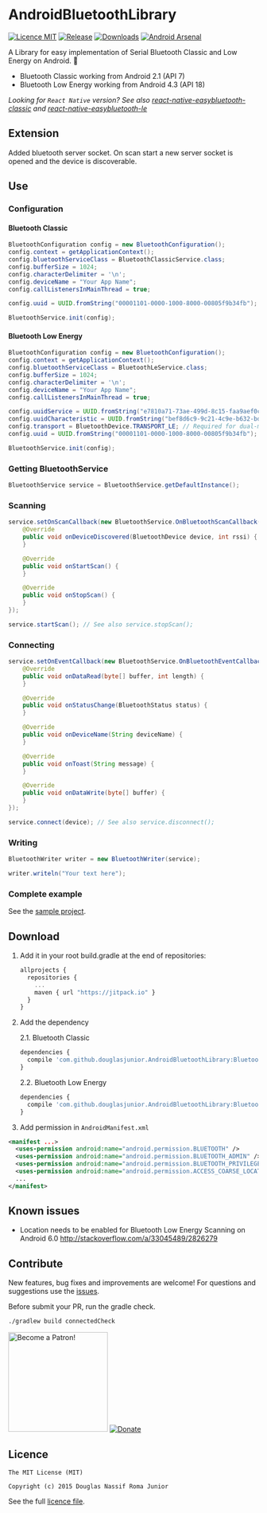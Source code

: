 # AndroidBluetoothLibrary

[![Licence MIT](https://img.shields.io/badge/licence-MIT-blue.svg)](https://github.com/douglasjunior/AndroidBluetoothLibrary/blob/master/LICENSE)
[![Release](https://jitpack.io/v/douglasjunior/AndroidBluetoothLibrary.svg)](https://jitpack.io/#douglasjunior/AndroidBluetoothLibrary)
[![Downloads](https://jitpack.io/v/douglasjunior/AndroidBluetoothLibrary/month.svg)](#download)
[![Android Arsenal](https://img.shields.io/badge/Android%20Arsenal-Android%20Bluetooth%20Library-yellow.svg?style=flat)](http://android-arsenal.com/details/1/5821)

A Library for easy implementation of Serial Bluetooth Classic and Low Energy on Android. 💙

- Bluetooth Classic working from Android 2.1 (API 7)
- Bluetooth Low Energy working from Android 4.3 (API 18)

*Looking for `React Native` version? See also [react-native-easybluetooth-classic](https://github.com/douglasjunior/react-native-easybluetooth-classic) and [react-native-easybluetooth-le](https://github.com/douglasjunior/react-native-easybluetooth-le)*

## Extension

Added bluetooth server socket. On scan start a new server socket is opened 
and the device is discoverable.

## Use

### Configuration

#### Bluetooth Classic
```java
BluetoothConfiguration config = new BluetoothConfiguration();
config.context = getApplicationContext();
config.bluetoothServiceClass = BluetoothClassicService.class;
config.bufferSize = 1024;
config.characterDelimiter = '\n';
config.deviceName = "Your App Name";
config.callListenersInMainThread = true;

config.uuid = UUID.fromString("00001101-0000-1000-8000-00805f9b34fb"); // Required

BluetoothService.init(config);
```

#### Bluetooth Low Energy
```java
BluetoothConfiguration config = new BluetoothConfiguration();
config.context = getApplicationContext();
config.bluetoothServiceClass = BluetoothLeService.class;
config.bufferSize = 1024;
config.characterDelimiter = '\n';
config.deviceName = "Your App Name";
config.callListenersInMainThread = true;

config.uuidService = UUID.fromString("e7810a71-73ae-499d-8c15-faa9aef0c3f2"); // Required
config.uuidCharacteristic = UUID.fromString("bef8d6c9-9c21-4c9e-b632-bd58c1009f9f"); // Required
config.transport = BluetoothDevice.TRANSPORT_LE; // Required for dual-mode devices
config.uuid = UUID.fromString("00001101-0000-1000-8000-00805f9b34fb"); // Used to filter found devices. Set null to find all devices.

BluetoothService.init(config);
```

### Getting BluetoothService

```java
BluetoothService service = BluetoothService.getDefaultInstance();
```

### Scanning

```java
service.setOnScanCallback(new BluetoothService.OnBluetoothScanCallback() {
    @Override
    public void onDeviceDiscovered(BluetoothDevice device, int rssi) {
    }

    @Override
    public void onStartScan() {
    }

    @Override
    public void onStopScan() {
    }
});

service.startScan(); // See also service.stopScan();
```

### Connecting

```java
service.setOnEventCallback(new BluetoothService.OnBluetoothEventCallback() {
    @Override
    public void onDataRead(byte[] buffer, int length) {
    }

    @Override
    public void onStatusChange(BluetoothStatus status) {
    }

    @Override
    public void onDeviceName(String deviceName) {
    }

    @Override
    public void onToast(String message) {
    }

    @Override
    public void onDataWrite(byte[] buffer) {
    }
});

service.connect(device); // See also service.disconnect();
```

### Writing

```java
BluetoothWriter writer = new BluetoothWriter(service);

writer.writeln("Your text here");
```

### Complete example

See the [sample project](https://github.com/douglasjunior/AndroidBluetoothLibrary/tree/master/Sample/src/main/java/com/github/douglasjunior/bluetoothsample).

## Download 

1. Add it in your root build.gradle at the end of repositories:
   ```javascript
   allprojects {
     repositories {
       ...
       maven { url "https://jitpack.io" }
     }
   }
   ```

2. Add the dependency

   2.1. Bluetooth Classic
     ```javascript
     dependencies {
       compile 'com.github.douglasjunior.AndroidBluetoothLibrary:BluetoothClassicLibrary:0.3.5'
     }
     ```
    
   2.2. Bluetooth Low Energy
     ```javascript
     dependencies {
       compile 'com.github.douglasjunior.AndroidBluetoothLibrary:BluetoothLowEnergyLibrary:0.3.5'
     }
     ```
 
3. Add permission in `AndroidManifest.xml` 

```xml
<manifest ...>
  <uses-permission android:name="android.permission.BLUETOOTH" />
  <uses-permission android:name="android.permission.BLUETOOTH_ADMIN" />
  <uses-permission android:name="android.permission.BLUETOOTH_PRIVILEGED" />
  <uses-permission android:name="android.permission.ACCESS_COARSE_LOCATION" />
  ...
</manifest>
```

## Known issues

- Location needs to be enabled for Bluetooth Low Energy Scanning on Android 6.0 http://stackoverflow.com/a/33045489/2826279
 
## Contribute

New features, bug fixes and improvements are welcome! For questions and suggestions use the [issues](https://github.com/douglasjunior/AndroidBluetoothLibrary/issues).

Before submit your PR, run the gradle check.
```bash
./gradlew build connectedCheck
```

<a href="https://www.patreon.com/douglasjunior"><img src="http://i.imgur.com/xEO164Z.png" alt="Become a Patron!" width="200" /></a>
[![Donate](https://www.paypalobjects.com/en_US/i/btn/btn_donateCC_LG.gif)](https://www.paypal.com/cgi-bin/webscr?cmd=_s-xclick&hosted_button_id=E32BUP77SVBA2)

## Licence

```
The MIT License (MIT)

Copyright (c) 2015 Douglas Nassif Roma Junior
```

See the full [licence file](https://github.com/douglasjunior/AndroidBluetoothLibrary/blob/master/LICENSE).

